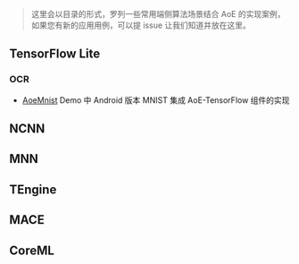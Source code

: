 
> 这里会以目录的形式，罗列一些常用端侧算法场景结合 AoE 的实现案例，如果您有新的应用用例，可以提 issue 让我们知道并放在这里。

## TensorFlow Lite
### OCR
* [AoeMnist](https://github.com/Kuloud/AoeMnist) Demo 中 Android 版本 MNIST 集成 AoE-TensorFlow 组件的实现

## NCNN

## MNN

## TEngine

## MACE

## CoreML



